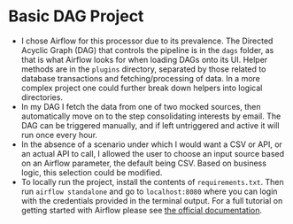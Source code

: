 # Basic DAG Project

- I chose Airflow for this processor due to its prevalence. The Directed Acyclic Graph (DAG) that controls the pipeline is in the `dags` folder, as that is what Airflow looks for when loading DAGs onto its UI. Helper methods are in the `plugins` directory, separated by those related to database transactions and fetching/processing of data. In a more complex project one could further break down helpers into logical directories. 
- In my DAG I fetch the data from one of two mocked sources, then automatically move on to the step consolidating interests by email. The DAG can be triggered manually, and if left untriggered and active it will run once every hour.
- In the absence of a scenario under which I would want a CSV or API, or an actual API to call, I allowed the user to choose an input source based on an Airflow parameter, the default being CSV. Based on business logic, this selection could be modified.
- To locally run the project, install the contents of `requirements.txt`. Then run `airflow standalone` and go to `localhost:8080` where you can login with the credentials provided in the terminal output. For a full tutorial on getting started with Airflow please see [the official documentation](https://airflow.apache.org/docs/apache-airflow/stable/start.html).


